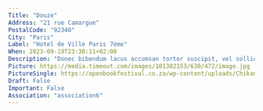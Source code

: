 ```yaml
---
Title: "Douze"
Address: "21 rue Camargue"
PostalCode: "92340"
City: "Paris"
Label: "Hotel de Ville Paris 7ème"
When: 2023-09-19T23:30:11+02:00
Description: "Donec bibendum lacus accumsan tortor suscipit, vel sollicitudin velit eleifend. Etiam convallis tempus tempor."
Picture: https://media.timeout.com/images/101382153/630/472/image.jpg
PictureSingle: https://openbookfestival.co.za/wp-content/uploads/Chikane-Breaking-a-Rainbow-300x500.jpg
Draft: False
Important: False
Association: "association6"
---
```

